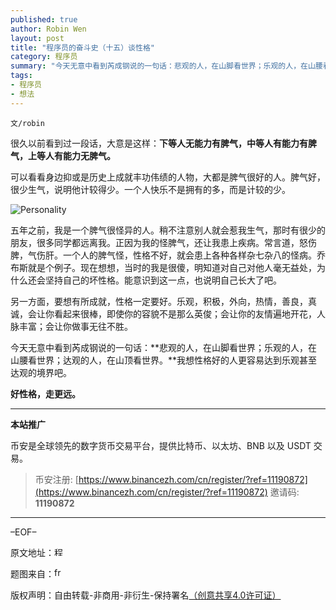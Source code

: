 ```yaml
---
published: true
author: Robin Wen
layout: post
title: "程序员的奋斗史（十五）谈性格"
category: 程序员
summary: "今天无意中看到芮成钢说的一句话：悲观的人，在山脚看世界；乐观的人，在山腰看世界；达观的人，在山顶看世界。我想性格好的人更容易达到乐观甚至达观的境界吧。"
tags:
- 程序员
- 想法
---
```


`文/robin`

很久以前看到过一段话，大意是这样：**下等人无能力有脾气，中等人有能力有脾气，上等人有能力无脾气。**

可以看看身边抑或是历史上成就丰功伟绩的人物，大都是脾气很好的人。脾气好，很少生气，说明他计较得少。一个人快乐不是拥有的多，而是计较的少。

![Personality](https://cdn.dbarobin.com/6DrXMvK.png)

五年之前，我是一个脾气很怪异的人。稍不注意别人就会惹我生气，那时有很少的朋友，很多同学都远离我。正因为我的怪脾气，还让我患上疾病。常言道，怒伤脾，气伤肝。一个人的脾气怪，性格不好，就会患上各种各样杂七杂八的怪病。乔布斯就是个例子。现在想想，当时的我是很傻，明知道对自己对他人毫无益处，为什么还会坚持自己的坏性格。能意识到这一点，也说明自己长大了吧。

另一方面，要想有所成就，性格一定要好。乐观，积极，外向，热情，善良，真诚，会让你看起来很棒，即使你的容貌不是那么英俊；会让你的友情遍地开花，人脉丰富；会让你做事无往不胜。

今天无意中看到芮成钢说的一句话：**悲观的人，在山脚看世界；乐观的人，在山腰看世界；达观的人，在山顶看世界。**我想性格好的人更容易达到乐观甚至达观的境界吧。

**好性格，走更远。**

***

**本站推广**

币安是全球领先的数字货币交易平台，提供比特币、以太坊、BNB 以及 USDT 交易。

> 币安注册: [https://www.binancezh.com/cn/register/?ref=11190872](https://www.binancezh.com/cn/register/?ref=11190872)
> 邀请码: **11190872**

***

–EOF–

原文地址：<a href="http://blog.csdn.net/justdb/article/details/8803871" target="_blank"><img src="https://cdn.dbarobin.com/BROigUO.jpg" title="程序员的奋斗史（十五）谈性格" height="16px" width="16px" border="0" alt="程序员的奋斗史（十五）谈性格" /></a>

题图来自：<a href="http://www.freshkisgen.com/do-you-have-personality/" target="_blank"><img src="https://cdn.dbarobin.com/Q2zbnyp.png" title="freshkisgen" height="16px" width="16px" border="0" alt="freshkisgen" /></a>

版权声明：自由转载-非商用-非衍生-保持署名<a href="http://creativecommons.org/licenses/by-nc-nd/4.0/deed.zh" target="_blank">（创意共享4.0许可证）</a>
